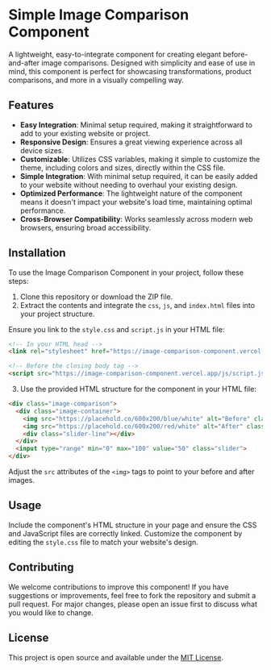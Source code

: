 # Simple Image Comparison Component

A lightweight, easy-to-integrate component for creating elegant before-and-after image comparisons. Designed with simplicity and ease of use in mind, this component is perfect for showcasing transformations, product comparisons, and more in a visually compelling way.

## Features

- **Easy Integration**: Minimal setup required, making it straightforward to add to your existing website or project.
- **Responsive Design**: Ensures a great viewing experience across all device sizes.
- **Customizable**: Utilizes CSS variables, making it simple to customize the theme, including colors and sizes, directly within the CSS file.
- **Simple Integration**: With minimal setup required, it can be easily added to your website without needing to overhaul your existing design.
- **Optimized Performance**: The lightweight nature of the component means it doesn't impact your website's load time, maintaining optimal performance.
- **Cross-Browser Compatibility**: Works seamlessly across modern web browsers, ensuring broad accessibility.

## Installation

To use the Image Comparison Component in your project, follow these steps:

1. Clone this repository or download the ZIP file.
2. Extract the contents and integrate the `css`, `js`, and `index.html` files into your project structure.

Ensure you link to the `style.css` and `script.js` in your HTML file:

```html
<!-- In your HTML head -->
<link rel="stylesheet" href="https://image-comparison-component.vercel.app/css/style.css">

<!-- Before the closing body tag -->
<script src="https://image-comparison-component.vercel.app/js/script.js"></script>
```

3. Use the provided HTML structure for the component in your HTML file:

```html
<div class="image-comparison">
  <div class="image-container">
    <img src="https://placehold.co/600x200/blue/white" alt="Before" class="before">
    <img src="https://placehold.co/600x200/red/white" alt="After" class="after">
    <div class="slider-line"></div>
  </div>
  <input type="range" min="0" max="100" value="50" class="slider">
</div>
```

Adjust the `src` attributes of the `<img>` tags to point to your before and after images.

## Usage

Include the component's HTML structure in your page and ensure the CSS and JavaScript files are correctly linked. Customize the component by editing the `style.css` file to match your website's design.

## Contributing

We welcome contributions to improve this component! If you have suggestions or improvements, feel free to fork the repository and submit a pull request. For major changes, please open an issue first to discuss what you would like to change.

## License

This project is open source and available under the [MIT License](LICENSE).
